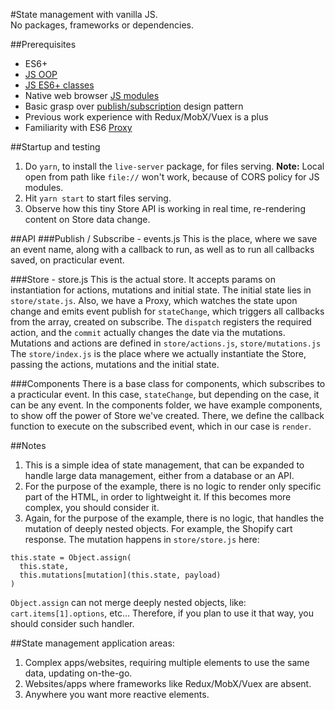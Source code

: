 #State management with vanilla JS. \
No packages, frameworks or dependencies.

##Prerequisites
- ES6+
- [JS OOP](https://developer.mozilla.org/en-US/docs/Learn/JavaScript/Objects/Object-oriented_JS)
- [JS ES6+ classes](https://developer.mozilla.org/en-US/docs/Web/JavaScript/Reference/Classes)
- Native web browser [JS modules](https://developer.mozilla.org/en-US/docs/Web/JavaScript/Guide/Modules)
- Basic grasp over [publish/subscription](https://docs.microsoft.com/en-us/azure/architecture/patterns/publisher-subscriber) design pattern
- Previous work experience with Redux/MobX/Vuex is a plus
- Familiarity with ES6 [Proxy](https://developer.mozilla.org/en-US/docs/Web/JavaScript/Reference/Global_Objects/Proxy)

##Startup and testing
1. Do `yarn`, to install the `live-server` package, for files serving.
**Note:** Local open from path like `file://` won't work, because of CORS policy for JS modules.
2. Hit `yarn start` to start files serving.
3. Observe how this tiny Store API is working in real time, re-rendering content on Store data change.

##API
###Publish / Subscribe - events.js
This is the place, where we save an event name, along with a callback to run, as well as to run all callbacks saved, on practicular event.

###Store - store.js
This is the actual store. It accepts params on instantiation for actions, mutations and initial state.
The initial state lies in `store/state.js`.
Also, we have a Proxy, which watches the state upon change and emits event publish for `stateChange`, which triggers all callbacks from the array, created on subscribe.
The `dispatch` registers the required action, and the `commit` actually changes the date via the mutations.
Mutations and actions are defined in `store/actions.js`, `store/mutations.js`
The `store/index.js` is the place where we actually instantiate the Store, passing the actions, mutations and the initial state.

###Components
There is a base class for components, which subscribes to a practicular event. In this case, `stateChange`, but depending on the case, it can be any event.
In the components folder, we have example components, to show off the power of Store we've created. There, we define the callback function to execute on the subscribed event, which in our case is `render`.

##Notes
1. This is a simple idea of state management, that can be expanded to handle large data management, either from a database or an API.
2. For the purpose of the example, there is no logic to render only specific part of the HTML, in order to lightweight it. If this becomes more complex, you should consider it.
3. Again, for the purpose of the example, there is no logic, that handles the mutation of deeply nested objects. For example, the Shopify cart response. The mutation happens in `store/store.js` here:
```
this.state = Object.assign(
  this.state,
  this.mutations[mutation](this.state, payload)
)
```
`Object.assign` can not merge deeply nested objects, like: `cart.items[1].options`, etc...
Therefore, if you plan to use it that way, you should consider such handler.

##State management application areas:
1. Complex apps/websites, requiring multiple elements to use the same data, updating on-the-go.
2. Websites/apps where frameworks like Redux/MobX/Vuex are absent.
3. Anywhere you want more reactive elements.
